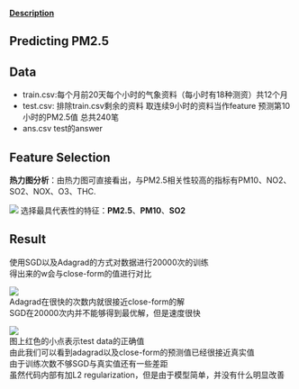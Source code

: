 [**Description**](https://docs.google.com/presentation/d/1r2u-xVytctdRSbaCAHwWlHIBkmJ50Stnpj1hqi9pFXs/edit?usp=sharing)   


## Predicting PM2.5  

## Data   
- train.csv:每个月前20天每个小时的气象资料（每小时有18种测资）共12个月
- test.csv: 排除train.csv剩余的资料 取连续9小时的资料当作feature 预测第10小时的PM2.5值 总共240笔
- ans.csv test的answer

## Feature Selection
**热力图分析**：由热力图可直接看出，与PM2.5相关性较高的指标有PM10、NO2、SO2、NOX、O3、THC.

![](https://github.com/Everglowww/ML2017_Hung-yi-Lee_HomeWork/blob/master/HomeWork1/figures/FetureSlection.png) 
选择最具代表性的特征：**PM2.5**、**PM10**、**SO2**




## Result
使用SGD以及Adagrad的方式对数据进行20000次的训练  
得出来的w会与close-form的值进行对比

![](https://github.com/Everglowww/ML2017_Hung-yi-Lee_HomeWork/blob/master/HomeWork1/figures/TrainProcess.png)  
Adagrad在很快的次数内就很接近close-form的解   
SGD在20000次内并不能够得到最优解，但是速度很快   


![](https://github.com/Everglowww/ML2017_Hung-yi-Lee_HomeWork/blob/master/HomeWork1/figures/Compare.png)   
图上红色的小点表示test data的正确值    
由此我们可以看到adagrad以及close-form的预测值已经很接近真实值  
由于训练次数不够SGD与真实值还有一些差距  
虽然代码内部有加L2 regularization，但是由于模型简单，并没有什么明显改善
